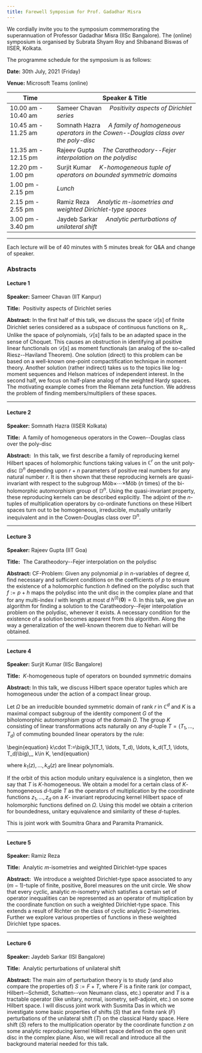 ```yaml
---
title: Farewell Symposium for Prof. Gadadhar Misra
---
```

We cordially invite you to the symposium commemorating the superannuation of Professor Gadadhar Misra (IISc Bangalore).
The (online) symposium is organised by Subrata Shyam Roy and Shibanand Biswas of IISER, Kolkata.

The programme schedule for the symposium is as follows:

__Date:__     30th July, 2021 (Friday)

__Venue:__  Microsoft Teams (online)



Time     |  Speaker &  Title
--- | ---
10.00 am - 10.40 am      |    Sameer Chavan &nbsp;&nbsp;&nbsp; _Positivity aspects of Dirichlet series_
10.45 am - 11.25 am &nbsp; &nbsp; &nbsp; &nbsp; &nbsp; &nbsp; |      Somnath Hazra &nbsp;&nbsp;&nbsp; _A family of homogeneous operators in the Cowen--Douglas class over the poly-disc_
11.35 am - 12.15 pm      |    Rajeev Gupta &nbsp;&nbsp;&nbsp; _The Caratheodory--Fejer interpolation on the polydisc_
12.20 pm - 1.00 pm       |    Surjit Kumar &nbsp;&nbsp;&nbsp; _$K$-homogeneous tuple of operators on bounded symmetric domains_
1.00 pm - 2.15 pm        |    _Lunch_
2.15 pm - 2.55 pm        |    Ramiz Reza &nbsp;&nbsp;&nbsp; _Analytic $m$-isometries and weighted Dirichlet-type spaces_
3.00 pm - 3.40 pm        |    Jaydeb Sarkar &nbsp;&nbsp;&nbsp; _Analytic perturbations of unilateral shift_


---

Each lecture will be of 40 minutes with 5 minutes break for Q&A and change of speaker.

### Abstracts

#### Lecture 1 ​

__Speaker:__ Sameer Chavan (IIT Kanpur)

__Title:__ ​ Positivity aspects of Dirichlet series

__Abstract:__ In the first half of this talk, we discuss the space $\mathcal D[s]$
of finite Dirichlet series considered as a subspace of continuous functions on
$\mathbb R_+$. Unlike the space of polynomials, $\mathcal D[s]$ fails to be an
adapted space in the sense of Choquet. This causes an obstruction in identifying
all positive linear functionals on $\mathcal D[s]$ as moment functionals (an analog
of the so-called Riesz--Haviland Theorem). One solution (direct) to this problem
can be based on a well-known one-point compactification technique in moment theory.
Another solution (rather indirect) takes us to the topics like $\log$-moment
sequences and Helson matrices of independent interest. In the second half, we focus
on half-plane analog of the weighted Hardy spaces. The motivating example comes from
the Riemann zeta function. We address the problem of finding members/multipliers of
these spaces.

---

#### Lecture 2​

__Speaker:__ Somnath Hazra (IISER Kolkata)

__Title:__ ​ A family of homogeneous operators in the Cowen--Douglas class over the poly-disc

__Abstract:__ ​  In this talk, we first describe a family of reproducing kernel Hilbert
spaces of holomorphic functions taking values in $\mathbb{C}^r$ on the unit poly-disc
$\mathbb{D}^n$ depending upon $r+n$ parameters of positive real numbers for any natural
number $r$. It is then shown that these reproducing kernels are quasi-invariant with
respect to the subgroup M&ouml;b$\times\cdots\times$M&ouml;b ($n$ times) of the bi-holomorphic
automorphism group of $\mathbb{D}^n$. Using the quasi-invariant property, these reproducing
kernels can be described explicitly. The adjoint of the $n$-tuples of multiplication operators
by co-ordinate functions on these Hilbert spaces turn out to be homogeneous, irreducible,
mutually unitarily inequivalent and in the Cowen-Douglas class over $\mathbb{D}^n$.

---

#### Lecture 3​​ ​

__Speaker:__ Rajeev Gupta (IIT Goa)

__Title:__ ​ The Caratheodory--Fejer interpolation on the polydisc

__Abstract:__ CF-Problem: Given any polynomial $p$ in $n$-variables of degree $d$, find necessary
and sufficient conditions on the coefficients of $p$ to ensure the existence of a holomorphic
function $h$ defined on the polydisc such that $f:=p+h$ maps the polydisc into the unit disc in the
complex plane and that for any multi-index $I$ with length at most $d$ $h^{(I)}(\boldsymbol 0)=0.$ 
In this talk, we give an algorithm for finding a solution to the Caratheodory--Fejer interpolation
problem on the polydisc, whenever it exists. A necessary condition for the existence of a solution
becomes apparent from this algorithm. Along the way a generalization of the well-known theorem
due to Nehari will be obtained.

---

#### Lecture 4

__Speaker:__ Surjit Kumar (IISc Bangalore)

__Title:__ ​ $K$-homogeneous tuple of operators on bounded symmetric domains

__Abstract:__ In this talk, we discuss Hilbert space operator tuples which are homogeneous under
the action of a compact linear group.

Let $\Omega$ be an irreducible bounded symmetric domain of rank $r$ in $\mathbb C^d$ and $K$ is a
maximal compact subgroup of the identity component $G$ of the biholomorphic automorphism group of
the domain $\Omega$. The group $K$ consisting of linear transformations acts naturally on any
$d$-tuple $T=(T_1, \ldots, T_d)$ of commuting bounded linear operators by the rule: 

\begin{equation}
k\cdot T:=\big(k_1(T_1, \ldots, T_d), \ldots, k_d(T_1, \ldots, T_d)\big),\,\, k\in  K,
\end{equation}

where $k_1( z), \ldots, k_d( z)$ are linear polynomials. 

If the orbit of this action modulo unitary equivalence is a singleton, then we say that $T$ is
$K$-homogeneous. We obtain a model for a certain class of $K$-homogeneous $d$-tuple $T$  as the
operators of multiplication by the coordinate functions $z_1,\ldots ,z_d$ on a $K$- invariant
reproducing kernel Hilbert space of holomorphic functions defined on $\Omega$. Using this model
we obtain a criterion for boundedness,  unitary equivalence and similarity of these $d$-tuples. 

This is joint work with Soumitra Ghara and Paramita Pramanick.

---

#### Lecture 5​​ ​

__Speaker:__ Ramiz Reza

__Title:__ ​ Analytic $m$-isometries and weighted Dirichlet-type spaces

__Abstract:__ ​ We introduce a weighted Dirichlet-type space associated to any $(m − 1)$-tuple of
finite, positive, Borel measures on the unit circle. We show that every cyclic, analytic
$m$-isometry which satisfies a certain set of operator inequalities can be represented as an
operator of multiplication by the coordinate function on such a weighted Dirichlet-type space.
This extends a result of Richter on the class of cyclic analytic 2-isometries. Further we explore
various properties of functions in these weighted Dirichlet type spaces.

---

#### Lecture 6​

__Speaker:__ Jaydeb Sarkar (ISI Bangalore)

__Title:__ ​ Analytic perturbations of unilateral shift

__Abstract:__ The main aim of perturbation theory is to study (and also compare the properties of)
$S:= F + T$, where $F$ is a finite rank (or compact, Hilbert-–Schmidt, Schatten--von Neumann class,
etc.) operator and $T$ is a tractable operator (like unitary, normal, isometry, self-adjoint, etc.)
on some Hilbert space. I will discuss joint work with Susmita Das in which we investigate some basic
properties of shifts ($S$) that are finite rank ($F$) perturbations of the unilateral shift ($T$) on the
classical Hardy space. Here shift ($S$) refers to the multiplication operator by the coordinate function
$z$ on some analytic reproducing kernel Hilbert space defined on the open unit disc in the complex plane.
Also, we will recall and introduce all the background material needed for this talk.
